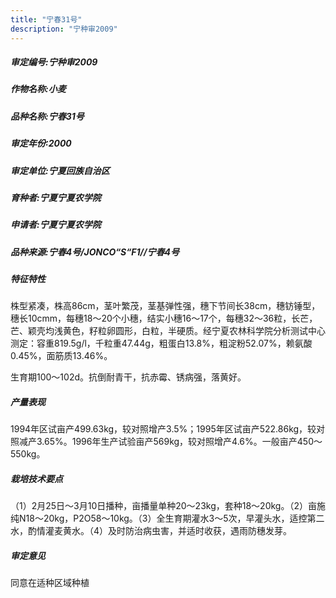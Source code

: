 ```yaml
---
title: "宁春31号"
description: "宁种审2009"
---
```

##### 审定编号:宁种审2009

##### 作物名称:小麦

##### 品种名称:宁春31号

##### 审定年份:2000

##### 审定单位:宁夏回族自治区

##### 育种者:宁夏宁夏农学院

##### 申请者:宁夏宁夏农学院

##### 品种来源:宁春4号/JONCO“S“F1//宁春4号

##### 特征特性
株型紧凑，株高86cm，茎叶繁茂，茎基弹性强，穗下节间长38cm，穗钫锤型，穗长10cmm，每穗18～20个小穗，结实小穗16～17个，每穗32～36粒，长芒，芒、颖壳均浅黄色，籽粒卵圆形，白粒，半硬质。经宁夏农林科学院分析测试中心测定：容重819.5g/l，千粒重47.44g，粗蛋白13.8%，粗淀粉52.07%，赖氨酸0.45%，面筋质13.46%。
生育期100～102d。抗倒耐青干，抗赤霉、锈病强，落黄好。


##### 产量表现
1994年区试亩产499.63kg，较对照增产3.5%；1995年区试亩产522.86kg，较对照减产3.65%。1996年生产试验亩产569kg，较对照增产4.6%。一般亩产450～550kg。

##### 栽培技术要点
（1）2月25日～3月10日播种，亩播量单种20～23kg，套种18～20kg。（2）亩施纯N18～20kg，P2O58～10kg。（3）全生育期灌水3～5次，早灌头水，适控第二水，酌情灌麦黄水。（4）及时防治病虫害，并适时收获，遇雨防穗发芽。 

##### 审定意见
同意在适种区域种植
